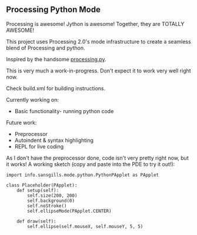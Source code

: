 Processing Python Mode
----------------------

Processing is awesome! Jython is awesome! Together, they are TOTALLY AWESOME!

This project uses Processing 2.0's mode infrastructure to create a seamless blend of Processing and python.

Inspired by the handsome [processing.py](https://github.com/jdf/processing.py).

This is very much a work-in-progress. Don't expect it to work very well right now.

Check build.xml for building instructions.

Currently working on:
- Basic functionality- running python code

Future work:
- Preprocessor
- Autoindent & syntax highlighting
- REPL for live coding

As I don't have the preprocessor done, code isn't very pretty right now, but it works!
A working sketch (copy and paste into the PDE to try it out!):

	import info.sansgills.mode.python.PythonPApplet as PApplet
	
	class Placeholder(PApplet):
		def setup(self):
			self.size(200, 200)
			self.background(0)
			self.noStroke()
			self.ellipseMode(PApplet.CENTER)
		
		def draw(self):
			self.ellipse(self.mouseX, self.mouseY, 5, 5)